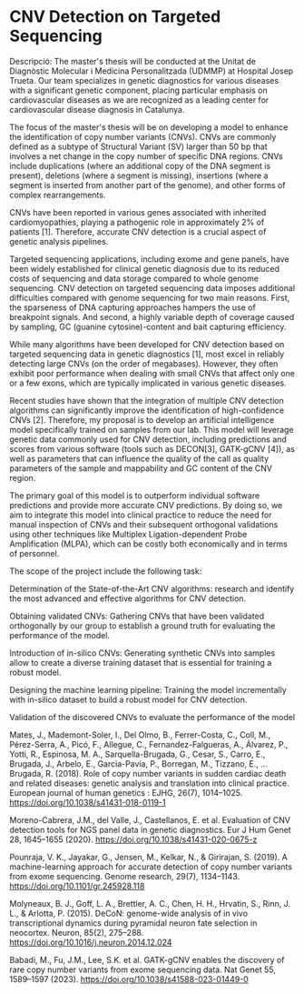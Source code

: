 # CNV Detection on Targeted Sequencing
Descripció:
The master's thesis will be conducted at the Unitat de Diagnòstic Molecular i Medicina Personalitzada (UDMMP) at Hospital Josep Trueta. Our team specializes in genetic diagnostics for various diseases with a significant genetic component, placing particular emphasis on cardiovascular diseases as we are recognized as a leading center for cardiovascular disease diagnosis in Catalunya.

 

The focus of the master's thesis will be on developing a model to enhance the identification of copy number variants (CNVs). CNVs are commonly defined as a subtype of Structural Variant (SV) larger than 50 bp that involves a net change in the copy number of specific DNA regions. CNVs include duplications (where an additional copy of the DNA segment is present), deletions (where a segment is missing), insertions (where a segment is inserted from another part of the genome), and other forms of complex rearrangements.

 

CNVs have been reported in various genes associated with inherited cardiomyopathies, playing a pathogenic role in approximately 2% of patients [1]. Therefore, accurate CNV detection is a crucial aspect of genetic analysis pipelines.

 

Targeted sequencing applications, including exome and gene panels, have been widely established for clinical genetic diagnosis due to its reduced costs of sequencing and data storage compared to whole genome sequencing. CNV detection on targeted sequencing data imposes additional difficulties compared with genome sequencing for two main reasons. First, the sparseness of DNA capturing approaches hampers the use of breakpoint signals. And second, a highly variable depth of coverage caused by sampling, GC (guanine cytosine)-content and bait capturing efficiency.

 

While many algorithms have been developed for CNV detection based on targeted sequencing data in genetic diagnostics [1], most excel in reliably detecting large CNVs (on the order of megabases). However, they often exhibit poor performance when dealing with small CNVs that affect only one or a few exons, which are typically implicated in various genetic diseases.

 

Recent studies have shown that the integration of multiple CNV detection algorithms can significantly improve the identification of high-confidence CNVs [2]. Therefore, my proposal is to develop an artificial intelligence model specifically trained on samples from our lab. This model will leverage genetic data commonly used for CNV detection, including predictions and scores from various software (tools such as DECON[3], GATK-gCNV [4]), as well as parameters that can influence the quality of the call as quality parameters of the sample and mappability and GC content of the CNV region.

 

The primary goal of this model is to outperform individual software predictions and provide more accurate CNV predictions. By doing so, we aim to integrate this model into clinical practice to reduce the need for manual inspection of CNVs and their subsequent orthogonal validations using other techniques like Multiplex Ligation-dependent Probe Amplification (MLPA), which can be costly both economically and in terms of personnel.

 

The scope of the project include the following task:

Determination of the State-of-the-Art CNV algorithms: research and identify the most advanced and effective algorithms for CNV detection.

Obtaining validated CNVs: Gathering CNVs that have been validated orthogonally by our group to establish a ground truth for evaluating the performance of the model.

Introduction of in-silico CNVs: Generating synthetic CNVs into samples allow to create a diverse training dataset that is essential for training a robust model.

Designing the machine learning pipeline: Training the model incrementally with in-silico dataset to build a robust model for CNV detection.

Validation of the discovered CNVs to evaluate the performance of the model

 

 

Mates, J., Mademont-Soler, I., Del Olmo, B., Ferrer-Costa, C., Coll, M., Pérez-Serra, A., Picó, F., Allegue, C., Fernandez-Falgueras, A., Álvarez, P., Yotti, R., Espinosa, M. A., Sarquella-Brugada, G., Cesar, S., Carro, E., Brugada, J., Arbelo, E., Garcia-Pavia, P., Borregan, M., Tizzano, E., … Brugada, R. (2018). Role of copy number variants in sudden cardiac death and related diseases: genetic analysis and translation into clinical practice. European journal of human genetics : EJHG, 26(7), 1014–1025. https://doi.org/10.1038/s41431-018-0119-1

Moreno-Cabrera, J.M., del Valle, J., Castellanos, E. et al. Evaluation of CNV detection tools for NGS panel data in genetic diagnostics. Eur J Hum Genet 28, 1645–1655 (2020). https://doi.org/10.1038/s41431-020-0675-z

Pounraja, V. K., Jayakar, G., Jensen, M., Kelkar, N., & Girirajan, S. (2019). A machine-learning approach for accurate detection of copy number variants from exome sequencing. Genome research, 29(7), 1134–1143. https://doi.org/10.1101/gr.245928.118

Molyneaux, B. J., Goff, L. A., Brettler, A. C., Chen, H. H., Hrvatin, S., Rinn, J. L., & Arlotta, P. (2015). DeCoN: genome-wide analysis of in vivo transcriptional dynamics during pyramidal neuron fate selection in neocortex. Neuron, 85(2), 275–288. https://doi.org/10.1016/j.neuron.2014.12.024

Babadi, M., Fu, J.M., Lee, S.K. et al. GATK-gCNV enables the discovery of rare copy number variants from exome sequencing data. Nat Genet 55, 1589–1597 (2023). https://doi.org/10.1038/s41588-023-01449-0